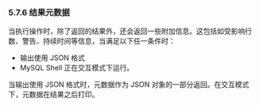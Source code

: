 ### 5.7.6 结果元数据

当执行操作时，除了返回的结果外，还会返回一些附加信息。这包括如受影响行数、警告、持续时间等信息，当满足以下任一条件时：

- 输出使用 JSON 格式
- MySQL Shell 正在交互模式下运行。

当输出使用 JSON 格式时，元数据作为 JSON 对象的一部分返回。在交互模式下，元数据在结果之后打印。